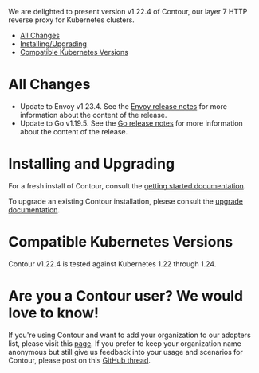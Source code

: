 We are delighted to present version v1.22.4 of Contour, our layer 7 HTTP reverse proxy for Kubernetes clusters.

- [All Changes](#all-changes)
- [Installing/Upgrading](#installing-and-upgrading)
- [Compatible Kubernetes Versions](#compatible-kubernetes-versions)

# All Changes
- Update to Envoy v1.23.4. See the [Envoy release notes](https://www.envoyproxy.io/docs/envoy/v1.23.4/version_history/v1.23/v1.23.4) for more information about the content of the release.
- Update to Go v1.19.5. See the [Go release notes](https://go.dev/doc/devel/release#go1.19.minor) for more information about the content of the release.

# Installing and Upgrading

For a fresh install of Contour, consult the [getting started documentation](https://projectcontour.io/getting-started/).

To upgrade an existing Contour installation, please consult the [upgrade documentation](https://projectcontour.io/resources/upgrading/).


# Compatible Kubernetes Versions

Contour v1.22.4 is tested against Kubernetes 1.22 through 1.24.


# Are you a Contour user? We would love to know!
If you're using Contour and want to add your organization to our adopters list, please visit this [page](https://github.com/projectcontour/contour/blob/master/ADOPTERS.md). If you prefer to keep your organization name anonymous but still give us feedback into your usage and scenarios for Contour, please post on this [GitHub thread](https://github.com/projectcontour/contour/issues/1269).
